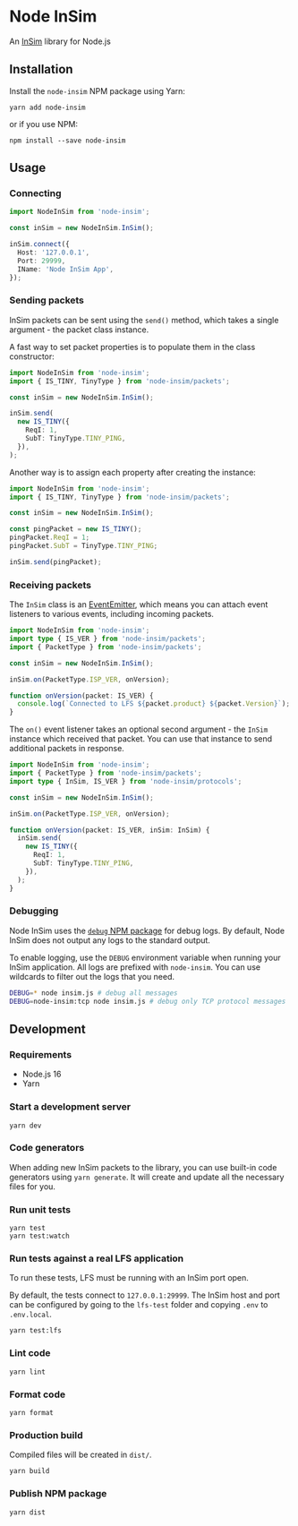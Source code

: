 # Node InSim

An [InSim](https://en.lfsmanual.net/wiki/InSim.txt) library for Node.js

## Installation

Install the `node-insim` NPM package using Yarn:

```shell
yarn add node-insim
```

or if you use NPM:

```shell
npm install --save node-insim
```

## Usage

### Connecting

```ts
import NodeInSim from 'node-insim';

const inSim = new NodeInSim.InSim();

inSim.connect({
  Host: '127.0.0.1',
  Port: 29999,
  IName: 'Node InSim App',
});
```

### Sending packets

InSim packets can be sent using the `send()` method, which takes a single argument - the packet class instance.

A fast way to set packet properties is to populate them in the class constructor:

```ts
import NodeInSim from 'node-insim';
import { IS_TINY, TinyType } from 'node-insim/packets';

const inSim = new NodeInSim.InSim();

inSim.send(
  new IS_TINY({
    ReqI: 1,
    SubT: TinyType.TINY_PING,
  }),
);
```

Another way is to assign each property after creating the instance:

```ts
import NodeInSim from 'node-insim';
import { IS_TINY, TinyType } from 'node-insim/packets';

const inSim = new NodeInSim.InSim();

const pingPacket = new IS_TINY();
pingPacket.ReqI = 1;
pingPacket.SubT = TinyType.TINY_PING;

inSim.send(pingPacket);
```

### Receiving packets

The `InSim` class is an [EventEmitter](https://nodejs.org/api/events.html#class-eventemitter), which means you can attach event listeners to various events, including incoming packets.

```ts
import NodeInSim from 'node-insim';
import type { IS_VER } from 'node-insim/packets';
import { PacketType } from 'node-insim/packets';

const inSim = new NodeInSim.InSim();

inSim.on(PacketType.ISP_VER, onVersion);

function onVersion(packet: IS_VER) {
  console.log(`Connected to LFS ${packet.product} ${packet.Version}`);
}
```

The `on()` event listener takes an optional second argument - the `InSim` instance which received that packet. You can use that instance to send additional packets in response.

```ts
import NodeInSim from 'node-insim';
import { PacketType } from 'node-insim/packets';
import type { InSim, IS_VER } from 'node-insim/protocols';

const inSim = new NodeInSim.InSim();

inSim.on(PacketType.ISP_VER, onVersion);

function onVersion(packet: IS_VER, inSim: InSim) {
  inSim.send(
    new IS_TINY({
      ReqI: 1,
      SubT: TinyType.TINY_PING,
    }),
  );
}
```

### Debugging

Node InSim uses the [`debug` NPM package](https://github.com/debug-js/debug) for debug logs. By default, Node InSim does not output any logs to the standard output.

To enable logging, use the `DEBUG` environment variable when running your InSim application. All logs are prefixed with `node-insim`. You can use wildcards to filter out the logs that you need.

```sh
DEBUG=* node insim.js # debug all messages
DEBUG=node-insim:tcp node insim.js # debug only TCP protocol messages
```

## Development

### Requirements

- Node.js 16
- Yarn

### Start a development server

```shell
yarn dev
```

### Code generators

When adding new InSim packets to the library, you can use built-in code generators using `yarn generate`. It will create and update all the necessary files for you.

### Run unit tests

```shell
yarn test
yarn test:watch
```

### Run tests against a real LFS application

To run these tests, LFS must be running with an InSim port open.

By default, the tests connect to `127.0.0.1:29999`. The InSim host and port can be configured by going to the `lfs-test` folder and copying `.env` to `.env.local`.

```shell
yarn test:lfs
```

### Lint code

```shell
yarn lint
```

### Format code

```shell
yarn format
```

### Production build

Compiled files will be created in `dist/`.

```shell
yarn build
```

### Publish NPM package

```shell
yarn dist
```
